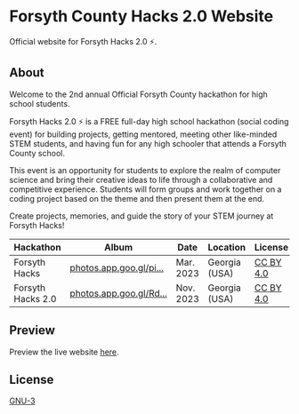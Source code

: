 # Forsyth County Hacks 2.0 Website 

Official website for Forsyth Hacks 2.0 ⚡.

## About
Welcome to the 2nd annual Official Forsyth County hackathon for high school students.

Forsyth Hacks 2.0 ⚡ is a FREE full-day high school hackathon (social coding event) for building projects, getting mentored, meeting other like-minded STEM students, and having fun for any high schooler that attends a Forsyth County school.

This event is an opportunity for students to explore the realm of computer science and bring their creative ideas to life through a collaborative and competitive experience. Students will form groups and work together on a coding project based on the theme and then present them at the end. 

Create projects, memories, and guide the story of your STEM journey at Forsyth Hacks!

| Hackathon | Album  | Date  | Location | License | Contact |
| --- | --- | --- | --- | --- | --- |
| Forsyth Hacks | [photos.app.goo.gl/pi...](https://photos.app.goo.gl/piCyiv9YJxfyKUWj8) | Mar. 2023 | Georgia (USA) | [CC BY 4.0](https://creativecommons.org/licenses/by/4.0/) | [@sahitid](https://github.com/sahitid) |
| Forsyth Hacks 2.0 | [photos.app.goo.gl/Rd...](https://photos.app.goo.gl/RdvvgMmpD3rpioNc6) | Nov. 2023 | Georgia (USA) | [CC BY 4.0](https://creativecommons.org/licenses/by/4.0/) | [@sahitid](https://github.com/sahitid) |


## Preview
Preview the live website [here](https://forsythhacks.dev/).

## License

[GNU-3](https://choosealicense.com/licenses/gpl-3.0/)
